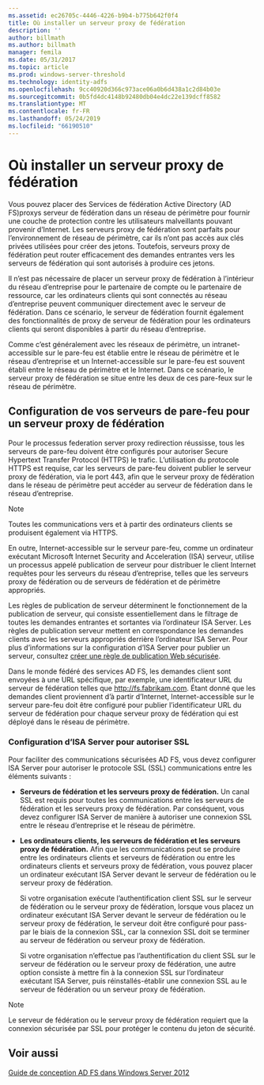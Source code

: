 ```yaml
---
ms.assetid: ec26705c-4446-4226-b9b4-b775b642f0f4
title: Où installer un serveur proxy de fédération
description: ''
author: billmath
ms.author: billmath
manager: femila
ms.date: 05/31/2017
ms.topic: article
ms.prod: windows-server-threshold
ms.technology: identity-adfs
ms.openlocfilehash: 9cc40920d366c973ace06a0b6d438a1c2d84b03e
ms.sourcegitcommit: 0b5fd4dc4148b92480db04e4dc22e139dcff8582
ms.translationtype: MT
ms.contentlocale: fr-FR
ms.lasthandoff: 05/24/2019
ms.locfileid: "66190510"
---
```

# <a name="where-to-place-a-federation-server-proxy"></a>Où installer un serveur proxy de fédération

Vous pouvez placer des Services de fédération Active Directory \(AD FS\)proxys serveur de fédération dans un réseau de périmètre pour fournir une couche de protection contre les utilisateurs malveillants pouvant provenir d’Internet. Les serveurs proxy de fédération sont parfaits pour l’environnement de réseau de périmètre, car ils n’ont pas accès aux clés privées utilisées pour créer des jetons. Toutefois, serveurs proxy de fédération peut router efficacement des demandes entrantes vers les serveurs de fédération qui sont autorisés à produire ces jetons.  
  
Il n’est pas nécessaire de placer un serveur proxy de fédération à l’intérieur du réseau d’entreprise pour le partenaire de compte ou le partenaire de ressource, car les ordinateurs clients qui sont connectés au réseau d’entreprise peuvent communiquer directement avec le serveur de fédération. Dans ce scénario, le serveur de fédération fournit également des fonctionnalités de proxy de serveur de fédération pour les ordinateurs clients qui seront disponibles à partir du réseau d’entreprise.  
  
Comme c’est généralement avec les réseaux de périmètre, un intranet\-accessible sur le pare-feu est établie entre le réseau de périmètre et le réseau d’entreprise et un Internet\-accessible sur le pare-feu est souvent établi entre le réseau de périmètre et le Internet. Dans ce scénario, le serveur proxy de fédération se situe entre les deux de ces pare-feux sur le réseau de périmètre.  
  
## <a name="configuring-your-firewall-servers-for-a-federation-server-proxy"></a>Configuration de vos serveurs de pare-feu pour un serveur proxy de fédération  
Pour le processus federation server proxy redirection réussisse, tous les serveurs de pare-feu doivent être configurés pour autoriser Secure Hypertext Transfer Protocol \(HTTPS\) le trafic. L’utilisation du protocole HTTPS est requise, car les serveurs de pare-feu doivent publier le serveur proxy de fédération, via le port 443, afin que le serveur proxy de fédération dans le réseau de périmètre peut accéder au serveur de fédération dans le réseau d’entreprise.  
  
> [!NOTE]  
> Toutes les communications vers et à partir des ordinateurs clients se produisent également via HTTPS.  
  
En outre, Internet\-accessible sur le serveur pare-feu, comme un ordinateur exécutant Microsoft Internet Security and Acceleration \(ISA\) serveur, utilise un processus appelé publication de serveur pour distribuer le client Internet requêtes pour les serveurs du réseau d’entreprise, telles que les serveurs proxy de fédération ou de serveurs de fédération et de périmètre appropriés.  
  
Les règles de publication de serveur déterminent le fonctionnement de la publication de serveur, qui consiste essentiellement dans le filtrage de toutes les demandes entrantes et sortantes via l’ordinateur ISA Server. Les règles de publication serveur mettent en correspondance les demandes clients avec les serveurs appropriés derrière l’ordinateur ISA Server. Pour plus d’informations sur la configuration d’ISA Server pour publier un serveur, consultez [créer une règle de publication Web sécurisée](https://go.microsoft.com/fwlink/?LinkId=75182).  
  
Dans le monde fédéré des services AD FS, les demandes client sont envoyées à une URL spécifique, par exemple, une identificateur URL du serveur de fédération telles que http://fs.fabrikam.com. Étant donné que les demandes client proviennent d’à partir d’Internet, Internet\-accessible sur le serveur pare-feu doit être configuré pour publier l’identificateur URL du serveur de fédération pour chaque serveur proxy de fédération qui est déployé dans le réseau de périmètre.  
  
### <a name="configuring-isa-server-to-allow-ssl"></a>Configuration d’ISA Server pour autoriser SSL  
Pour faciliter des communications sécurisées AD FS, vous devez configurer ISA Server pour autoriser le protocole SSL \(SSL\) communications entre les éléments suivants :  
  
-   **Serveurs de fédération et les serveurs proxy de fédération.** Un canal SSL est requis pour toutes les communications entre les serveurs de fédération et les serveurs proxy de fédération. Par conséquent, vous devez configurer ISA Server de manière à autoriser une connexion SSL entre le réseau d’entreprise et le réseau de périmètre.  
  
-   **Les ordinateurs clients, les serveurs de fédération et les serveurs proxy de fédération.** Afin que les communications peut se produire entre les ordinateurs clients et serveurs de fédération ou entre les ordinateurs clients et serveurs proxy de fédération, vous pouvez placer un ordinateur exécutant ISA Server devant le serveur de fédération ou le serveur proxy de fédération.  
  
    Si votre organisation exécute l’authentification client SSL sur le serveur de fédération ou le serveur proxy de fédération, lorsque vous placez un ordinateur exécutant ISA Server devant le serveur de fédération ou le serveur proxy de fédération, le serveur doit être configuré pour pass\-par le biais de la connexion SSL, car la connexion SSL doit se terminer au serveur de fédération ou serveur proxy de fédération.  
  
    Si votre organisation n’effectue pas l’authentification du client SSL sur le serveur de fédération ou le serveur proxy de fédération, une autre option consiste à mettre fin à la connexion SSL sur l’ordinateur exécutant ISA Server, puis réinstallés\-établir une connexion SSL au le serveur de fédération ou un serveur proxy de fédération.  
  
> [!NOTE]  
> Le serveur de fédération ou le serveur proxy de fédération requiert que la connexion sécurisée par SSL pour protéger le contenu du jeton de sécurité.  
  
## <a name="see-also"></a>Voir aussi
[Guide de conception AD FS dans Windows Server 2012](AD-FS-Design-Guide-in-Windows-Server-2012.md)
